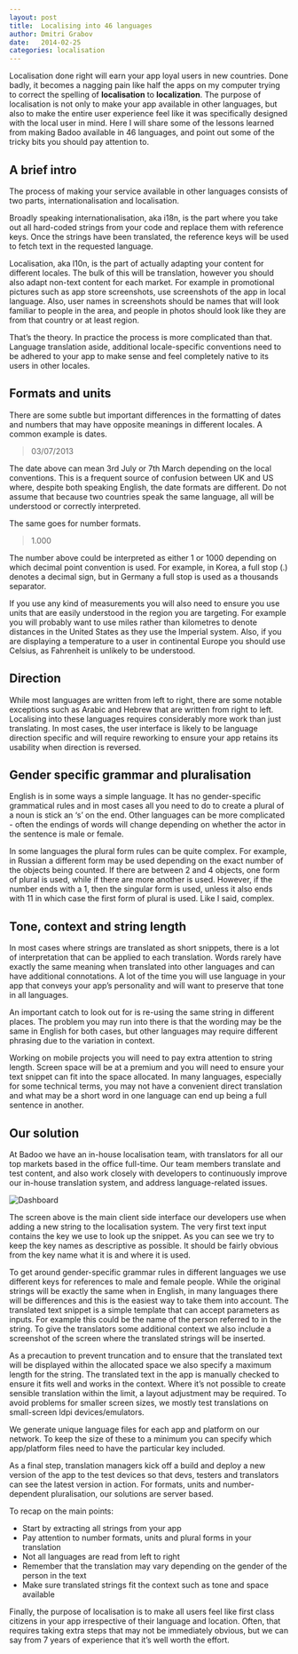 ```yaml
---
layout: post
title:  Localising into 46 languages
author: Dmitri Grabov
date:   2014-02-25
categories: localisation
---
```

Localisation done right will earn your app loyal users in new countries. Done badly, it becomes a nagging pain like half the apps on my computer trying to correct the spelling of **localisation** to **localization**. The purpose of localisation is not only to make your app available in other languages, but also to make the entire user experience feel like it was specifically designed with the local user in mind. Here I will share some of the lessons learned from making Badoo available in 46 languages, and point out some of the tricky bits you should pay attention to.

## A brief intro
The process of making your service available in other languages consists of two parts, internationalisation and localisation.

Broadly speaking internationalisation, aka i18n, is the part where you take out all hard-coded strings from your code and replace them with reference keys. Once the strings have been translated, the reference keys will be used to fetch text in the requested language.

Localisation, aka l10n, is the part of actually adapting your content for different locales. The bulk of this will be translation, however you should also adapt non-text content for each market. For example in promotional pictures such as app store screenshots, use screenshots of the app in local language. Also, user names in screenshots should be names that will look familiar to people in the area, and people in photos should look like they are from that country or at least region.

That’s the theory. In practice the process is more complicated than that. Language translation aside, additional locale-specific conventions need to be adhered to your app to make sense and feel completely native to its users in other locales.

## Formats and units
There are some subtle but important differences in the formatting of dates and numbers that may have opposite meanings in different locales. A common example is dates.
>03/07/2013

The date above can mean 3rd July or 7th March depending on the local conventions. This is a frequent source of confusion between UK and US where, despite both speaking English, the date formats are different. Do not assume that because two countries speak the same language, all will be understood or correctly interpreted.

The same goes for number formats.
>1.000

The number above could be interpreted as either 1 or 1000 depending on which decimal point convention is used. For example, in Korea, a full stop (.) denotes a decimal sign, but in Germany a full stop is used as a thousands separator.

If you use any kind of measurements you will also need to ensure you use units that are easily understood in the region you are targeting. For example you will probably want to use miles rather than kilometres to denote distances in the United States as they use the Imperial system. Also, if you are displaying a temperature to a user in continental Europe you should use Celsius, as Fahrenheit is unlikely to be understood.

## Direction
While most languages are written from left to right, there are some notable exceptions such as Arabic and Hebrew that are written from right to left. Localising into these languages requires considerably more work than just translating. In most cases, the user interface is likely to be language direction specific and will require reworking to ensure your app retains its usability when direction is reversed.

## Gender specific grammar and pluralisation
English is in some ways a simple language. It has no gender-specific grammatical rules and in most cases all you need to do to create a plural of a noun is stick an ‘s’ on the end. Other languages can be more complicated - often the endings of words will change depending on whether the actor in the sentence is male or female.

In some languages the plural form rules can be quite complex. For example, in Russian a different form may be used depending on the exact number of the objects being counted. If there are between 2 and 4 objects, one form of plural is used, while if there are more another is used. However, if the number ends with a 1, then the singular form is used, unless it also ends with 11 in which case the first form of plural is used. Like I said, complex.

## Tone, context and string length
In most cases where strings are translated as short snippets, there is a lot of interpretation that can be applied to each translation. Words rarely have exactly the same meaning when translated into other languages and can have additional connotations. A lot of the time you will use language in your app that conveys your app’s personality and will want to preserve that tone in all languages.

An important catch to look out for is re-using the same string in different places. The problem you may run into there is that the wording may be the same in English for both cases, but other languages may require different phrasing due to the variation in context.

Working on mobile projects you will need to pay extra attention to string length. Screen space will be at a premium and you will need to ensure your text snippet can fit into the space allocated. In many languages, especially for some technical terms, you may not have a convenient direct translation and what may be a short word in one language can end up being a full sentence in another.

## Our solution
At Badoo we have an in-house localisation team, with translators for all our top markets based in the office full-time. Our team members translate and test content, and also work closely with developers to continuously improve our in-house translation system, and address language-related issues.

![Dashboard]({{page.imgdir}}/localisation-dashboard.png)

The screen above is the main client side interface our developers use when adding a new string to the localisation system. The very first text input contains the key we use to look up the snippet. As you can see we try to keep the key names as descriptive as possible. It should be fairly obvious from the key name what it is and where it is used.

To get around gender-specific grammar rules in different languages we use different keys for references to male and female people. While the original strings will be exactly the same when in English, in many languages there will be differences and this is the easiest way to take them into account. The translated text snippet is a simple template that can accept parameters as inputs. For example this could be the name of the person referred to in the string. To give the translators some additional context we also include a screenshot of the screen where the translated strings will be inserted.

As a precaution to prevent truncation and to ensure that the translated text will be displayed within the allocated space we also specify a maximum length for the string. The translated text in the app is manually checked to ensure it fits well and works in the context. Where it’s not possible to create sensible translation within the limit, a layout adjustment may be required. To avoid problems for smaller screen sizes, we mostly test translations on small-screen ldpi devices/emulators.

We generate unique language files for each app and platform on our network. To keep the size of these to a minimum you can specify which app/platform files need to have the particular key included.

As a final step, translation managers kick off a build and deploy a new version of the app to the test devices so that devs, testers and translators can see the latest version in action. For formats, units and number-dependent pluralisation, our solutions are server based.

To recap on the main points:
- Start by extracting all strings from your app
- Pay attention to number formats, units and plural forms in your translation
- Not all languages are read from left to right
- Remember that the translation may vary depending on the gender of the person in the text
- Make sure translated strings fit the context such as tone and space available


Finally, the purpose of localisation is to make all users feel like first class citizens in your app irrespective of their language and location. Often, that requires taking extra steps that may not be immediately obvious, but we can say from 7 years of experience that it’s well worth the effort.
